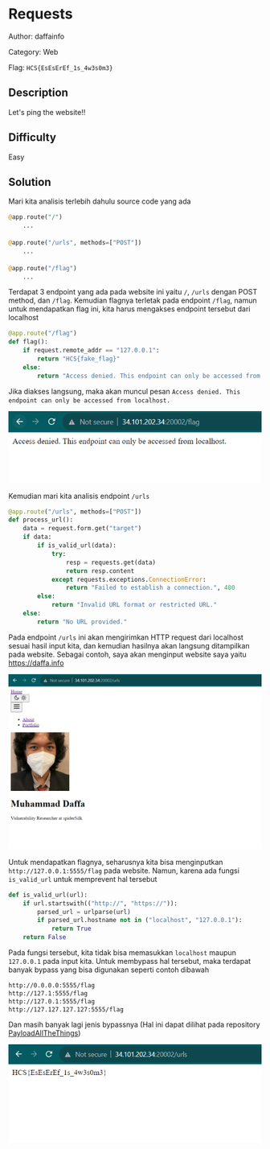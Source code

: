 # Requests

Author: daffainfo

Category: Web

Flag: `HCS{EsEsErEf_1s_4w3s0m3}`

## Description
Let's ping the website!!

## Difficulty
Easy

## Solution
Mari kita analisis terlebih dahulu source code yang ada

```php
@app.route("/")
	...

@app.route("/urls", methods=["POST"])
	...

@app.route("/flag")
	...
```

Terdapat 3 endpoint yang ada pada website ini yaitu `/`, `/urls` dengan POST method, dan `/flag`. Kemudian flagnya terletak pada endpoint `/flag`, namun untuk mendapatkan flag ini, kita harus mengakses endpoint tersebut dari localhost

```py
@app.route("/flag")
def flag():
    if request.remote_addr == "127.0.0.1":
        return "HCS{fake_flag}"
    else:
        return "Access denied. This endpoint can only be accessed from localhost."
```

Jika diakses langsung, maka akan muncul pesan `Access denied. This endpoint can only be accessed from localhost.`

![denied](images/denied.png)

Kemudian mari kita analisis endpoint `/urls`

```py
@app.route("/urls", methods=["POST"])
def process_url():
    data = request.form.get("target")
    if data:
        if is_valid_url(data):
            try:
                resp = requests.get(data)
                return resp.content
            except requests.exceptions.ConnectionError:
                return "Failed to establish a connection.", 400
        else:
            return "Invalid URL format or restricted URL."
    else:
        return "No URL provided."
```

Pada endpoint `/urls` ini akan mengirimkan HTTP request dari localhost sesuai hasil input kita, dan kemudian hasilnya akan langsung ditampilkan pada website. Sebagai contoh, saya akan menginput website saya yaitu https://daffa.info

![example](images/example.png)

Untuk mendapatkan flagnya, seharusnya kita bisa menginputkan `http://127.0.0.1:5555/flag` pada website. Namun, karena ada fungsi `is_valid_url` untuk memprevent hal tersebut

```py
def is_valid_url(url):
    if url.startswith(("http://", "https://")):
        parsed_url = urlparse(url)
        if parsed_url.hostname not in ("localhost", "127.0.0.1"):
            return True
    return False
```

Pada fungsi tersebut, kita tidak bisa memasukkan `localhost` maupun `127.0.0.1` pada input kita. Untuk membypass hal tersebut, maka terdapat banyak bypass yang bisa digunakan seperti contoh dibawah

```
http://0.0.0.0:5555/flag
http://127.1:5555/flag
http://127.0.1:5555/flag
http://127.127.127.127:5555/flag
```

Dan masih banyak lagi jenis bypassnya (Hal ini dapat dilihat pada repository [PayloadAllTheThings](https://github.com/swisskyrepo/PayloadsAllTheThings/blob/master/Server%20Side%20Request%20Forgery/README.md))

![flag](images/flag.png)